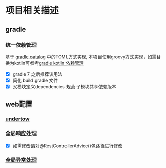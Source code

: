 # 项目相关描述

## gradle

### 统一依赖管理

基于 [gradle catalog](https://docs.gradle.org/current/userguide/platforms.html) 中的TOML方式实现,
本项目使用groovy方式实现，如需替换为kotlin可参考[gradle kotlin 依赖管理](https://blog.csdn.net/qq_36279799/article/details/131983818)

- [x] gradle 7 之后推荐该用法
- [x] 简化 build.gradle 文件
- [x] 父模块定义dependencies 规范 子模块共享依赖版本

## web配置

### [undertow](./commons/commons-web/src/main/java/com/example/commons/web/servlet/undertow/UndertowServerFactoryCustomizer.java)

### [全局响应处理](./commons/commons-web/src/main/java/com/example/commons/web/servlet/response/CommonsControllerAdvice.java)

- [x] 如需修改请对@RestControllerAdvice()包路径进行修改

### [全局异常处理](./commons/commons-web/src/main/java/com/example/commons/web/servlet/resolver/ServerHandlerExceptionResolver.java)
